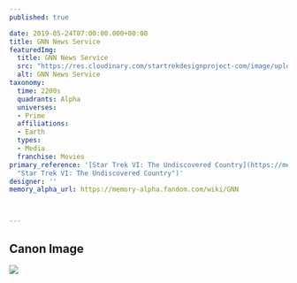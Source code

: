 ```yaml
---
published: true

date: 2019-05-24T07:00:00.000+00:00
title: GNN News Service
featuredImg:
  title: GNN News Service
  src: "https://res.cloudinary.com/startrekdesignproject-com/image/upload/v1558713716/GNN.png"
  alt: GNN News Service
taxonomy:
  time: 2200s
  quadrants: Alpha
  universes:
  - Prime
  affiliations:
  - Earth
  types:
  - Media
  franchise: Movies
primary_reference: '[Star Trek VI: The Undiscovered Country](https://memory-alpha.fandom.com/wiki/Star_Trek_VI:_The_Undiscovered_Country
  "Star Trek VI: The Undiscovered Country")'
designer: ''
memory_alpha_url: https://memory-alpha.fandom.com/wiki/GNN



---
```

## Canon Image

![](https://res.cloudinary.com/startrekdesignproject-com/image/upload/v1558713716/STGenerations_GNN1.jpg)